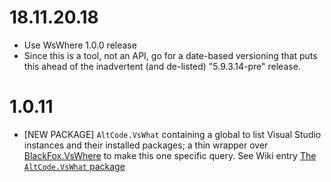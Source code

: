 # 18.11.20.18
* Use WsWhere 1.0.0 release
* Since this is a tool, not an API, go for a date-based versioning that puts this ahead of the inadvertent (and de-listed) "5.9.3.14-pre" release.

# 1.0.11
* [NEW PACKAGE] `AltCode.VsWhat` containing a global to list Visual Studio instances and their installed packages; a thin wrapper over [BlackFox.VsWhere](https://github.com/vbfox/FoxSharp/blob/master/src/BlackFox.VsWhere/Readme.md) to make this one specific query. See Wiki entry [The `AltCode.VsWhat` package](https://github.com/SteveGilham/altcode.Fake/wiki/The-AltCode.VsWhat-package)
